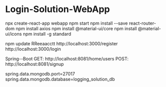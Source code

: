 # Login-Solution-WebApp

npx create-react-app webapp
npm start
npm install --save react-router-dom
npm install axios
npm install @material-ui/core
npm install @material-ui/icons
npm install -g standard

npm update
RReeaacctt
http://localhost:3000/register
http://localhost:3000/login

Spring--Boot
GET:  http://localhost:8081/home/users
POST: http://localhost:8081/signup

spring.data.mongodb.port=27017
spring.data.mongodb.database=logging_solution_db
